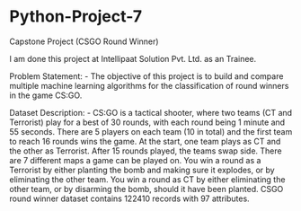 # Python-Project-7

Capstone Project (CSGO Round Winner)

I am done this project at Intellipaat Solution Pvt. Ltd. as an Trainee.

Problem Statement: -
The objective of this project is to build and compare multiple machine learning algorithms
for the classification of round winners in the game CS:GO.

Dataset Description: -
CS:GO is a tactical shooter, where two teams (CT and Terrorist) play for a best of 30 rounds,
with each round being 1 minute and 55 seconds. There are 5 players on each team (10 in
total) and the first team to reach 16 rounds wins the game. At the start, one team plays as
CT and the other as Terrorist. After 15 rounds played, the teams swap side. There are 7
different maps a game can be played on. You win a round as a Terrorist by either planting
the bomb and making sure it explodes, or by eliminating the other team. You win a round as
CT by either eliminating the other team, or by disarming the bomb, should it have been
planted. CSGO round winner dataset contains 122410 records with 97 attributes.
